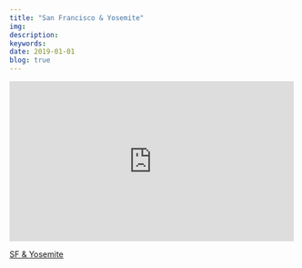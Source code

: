 ```yaml
---
title: "San Francisco & Yosemite"
img:
description:
keywords:
date: 2019-01-01
blog: true
---
```


<div class="ntt-preview">
  <iframe src="https://player.vimeo.com/video/233596348?title=0&amp;byline=0&amp;portrait=0" allowfullscreen="allowfullscreen" width="500" height="281" frameborder="0"></iframe>
  <p><a href="https://vimeo.com/233596348" target="_blank">SF & Yosemite</a></p>
</div>
